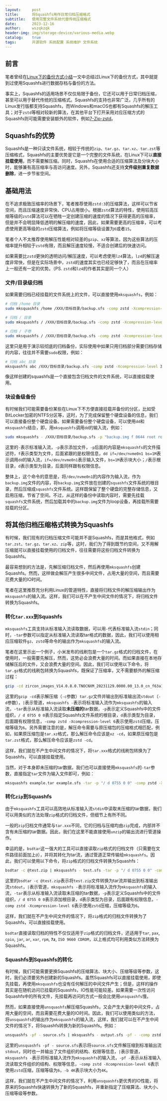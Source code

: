 ```yaml
---
layout:     post
title:      将Squashfs用作日常归档压缩格式
subtitle:   使用完整文件系统代替传统压缩格式
date:       2023-12-16
author:     wszqkzqk
header-img: img/storage-device/various-media.webp
catalog:    true
tags:       开源软件 系统配置 系统维护 文件系统
---
```


## 前言

笔者曾经在[Linux下的备份方式小结](/2023/04/27/Linux下的备份方式小结)一文中总结过Linux下的备份方式，其中就提到过使用Squashfs进行数据存档与备份的方法。

事实上，Squashfs的适用场景不仅仅局限于备份，它还可以用于日常归档压缩，甚至可以用于替代传统的压缩格式。Squashfs的支持也非常广泛，几乎所有的Linux发行版都支持Squashfs，而Windows和macOS也都有Squashfs的解压工具；对于`zstd`等相对较新的算法，在其他平台下打开采用对应压缩方式的Squashfs则可能需要安装额外的软件，例如[7-Zip-zstd](https://github.com/mcmilk/7-Zip-zstd)。

## Squashfs的优势

Squashfs是一种只读文件系统，相较于传统的`zip`、`tar.gz`、`tar.xz`、`tar.zst`等压缩格式，Squashfs的主要优势是它是一个完整的文件系统，在Linux下可以**直接挂载使用**，而不需要解压缩。同时，Squashfs在使用合适的压缩算法及分块大小时，能够兼有高压缩率与高访问速度。另外，Squashfs还支持**文件级别重复数据删除**，进一步节省空间。

## 基础用法

在不追求极致压缩率的场景下，笔者推荐使用`zstd:3`的压缩算法，这样可以节省空间，而且压缩速度非常快、CPU占用很小。根据`zstd`算法的特性，使用较高压缩等级的`zstd`算法可以在牺牲一定创建压缩的速度的情况下获得更高的压缩率，但是并不会明显降低透明的解压缩的速度，因此，如果需要更高的压缩率，可以考虑使用更高等级的`zstd`压缩算法，例如将压缩等级设置为`6`或者`15`。

笔者个人不太推荐使用解压性能相对较差的`gzip`、`xz`等算法，因为这些算法的压缩率提升相较于`zstd`有限，而且解压速度较慢，不适合创建后的快速访问。

如果需要比`zstd`更快的透明访问/解压速度，可以考虑使用`lz4`算法，`lz4`的解压速度非常快，但是在实际场景中，`zstd`的速度其实也已经足够快了，而且在压缩率上一般还有一定的优势。（PS. `zstd`和`lz4`的作者其实是同一个人）

### 文件/目录级归档

如果需要归档已经挂载的文件系统上的文件，可以直接使用`mksquashfs`，例如：

```bash
# 归档 /home 目录
sudo mksquashfs /home /XXX/目标目录/backup.sfs -comp zstd -Xcompression-level 3
```

```bash
# 归档 / 目录
sudo mksquashfs / /XXX/目标目录/backup.sfs -comp zstd -Xcompression-level 3 -e /dev -e /proc -e /sys -e /tmp -e /run -e /mnt -e /media -e /lost+found -e /boot/efi -e /efi
```

```bash
# 归档 / 子卷
sudo mksquashfs / /XXX/目标目录/backup.sfs -comp zstd -Xcompression-level 3 --one-file-system
```

这里只是用于演示较彻底的归档备份，实际使用中如果只用归档部分需要归档存储的内容，往往并不需要`sudo`权限，例如：

```bash
# 归档 abc 目录
mksquashfs abc /XXX/目标目录/backup.sfs -comp zstd -Xcompression-level 3
```

像这样创建的squashfs是一个直接包含归档文件的文件系统，可以直接挂载使用。

### 块设备级备份

有时候我们可能需要备份某些在Linux下不方便直接挂载并备份的分区，比如受BitLocker加密的NTFS分区等，这时，为了完成保留整个硬盘设备的信息，我们可以直接备份整个硬盘设备。如果需要备份整个硬盘设备，可以使用`dd`和`mksquashfs`结合，即，用`mksquashfs`调用`dd`的输入流，例如：

```bash
sudo mksquashfs - /XXX/目标目录/backup.sfs -p "backup.img f 0644 root root dd if=/dev/nvme0n1 bs=1M" -p "/ d 0755 0 0" -comp zstd -Xcompression-level 3
```

这里的`-`表示标准输入流，`-p`表示添加文件，`-p`后面的内容是`mksquashfs`的文件描述符，`f`表示类型为文件，后面紧跟的是权限信息，`dd if=/dev/nvme0n1 bs=1M`表示调用`dd`的输入流，`if=/dev/nvme0n1`表示输入文件，`bs=1M`表示块大小；`/`表示根目录，`d`表示类型为目录，后面同样跟有权限信息。

整体上，这个命令的意思是，将`/dev/nvme0n1`的内容作为输入流，作为`backup.img`文件的内容，将`backup.img`文件放在创建的`squashfs`文件系统的根目录，然后压缩成`squashfs`文件系统。这样既保留了整个硬盘的完整存储信息，又启用压缩，节省了空间。不过，从这样的备份中读取内容时，需要先挂载`squashfs`文件系统，然后加载其中的`backup.img`文件为loop设备，再挂载所需要挂载的分区。

## 将其他归档压缩格式转换为Squashfs

有时候，我们现有的归档压缩文件可能并不是Squashfs，而是其他格式，例如`tar.zst`、`tar.gz`、`tar.xz`、`zip`等，这时，我们为了得到既节约空间，又不用解压缩就可以直接挂载使用的归档文件，往往需要将这些归档文件转换为Squashfs。

最容易想到的方法是，先解压缩归档文件，然后再使用`mksquashfs`创建Squashfs。然而，这样做会解压产生很多中间文件，占用大量的空间，而且需要花费大量的IO时间。

笔者在这里推荐充分利用Linux的管道特性，直接将归档文件的解压缩输出作为`mksquashfs`的输入流。这样，我们可以在不产生中间文件的情况下，将归档文件转换为Squashfs。

### 转化`tar.xxx`到Squashfs

`mksquashfs`工具支持从标准输入流读取数据，可以用`-`代表标准输入流`stdin`；同时，`-tar`参数可以指定从标准输入流读取tar格式的数据，因此，我们可以使用相应压缩软件`gz`、`zstd`等命令的输出作为`mksquashfs`的输入流。

笔者在这里示出一个例子，小米发布的线刷包是一个`tar.gz`格式的归档文件，在使用时，一般需要先解压，然而，这势必会浪费大量的时间。而如果直接在本地存储解压后的文件，又会浪费大量的空间。因此，我们可以使用以下命令，将`tar.gz`格式的线刷包转换为Squashfs，既保证了压缩率，又不需要额外的解压缩过程：

```bash
gzip -cd zircon_images_V14.0.8.0.TNOCNXM_20231129.0000.00_13.0_cn_f63a143fa2.tgz | mksquashfs - zircon_images_V14.0.8.0.TNOCNXM_20231129.0000.00_13.0_cn_f63a143fa2.sfs -tar -p "/ d 0755 0 0" -comp zstd -Xcompression-level 6
```

这里的`gzip -cd`表示解压缩（`-c`参数）`tar.gz`文件并输出到标准输出流`stdout`（`-d`参数），`|`表示管道，`mksquashfs -`表示将标准输入流作为`mksquashfs`的输入流，`-tar`表示从标准输入流读取**未压缩的**tar数据，`-p`表示定义Squashfs中的文件组织，`/ d 0755 0 0`表示指定Squashfs文件系统的根目录，`d`表示类型为目录，后面跟有权限信息，`-comp zstd -Xcompression-level 6`表示使用`zstd`压缩，压缩等级为`6`。另外需要注意的是，解压命令需要与原压缩包的压缩格式相匹配，例如，如果原压缩包是`tar.xz`格式，那么解压命令应该是`xz -cd`，如果原压缩包是`tar.zst`格式，那么解压命令应该是`zstd -cd`。

这样，我们就在不产生中间文件的情况下，将`tar.xxx`格式的线刷包转换为了Squashfs，可以直接挂载使用。

当然，对于本身即未压缩的tar数据，我们也可以直接使用`mksquashfs`的`-tar`参数，直接指定`tar`文件为输入文件即可，例如：

```bash
mksquashfs example.tar example.sfs -tar -p "/ d 0755 0 0" -comp zstd -Xcompression-level 6
```

### 转化`zip`到Squashfs

由于`mksquashfs`工具可以高效地从标准输入流`stdin`中读取未压缩的tar数据，我们可以用类似的方法处理`zip`格式的归档文件，但细节上有所不同。

一般的`zip`归档文件通常与`tar.xxx`不同，它的归档与压缩均由`zip`完成，内部并不含有未压缩的tar数据。因此，我们在这里不能直接使用`unzip`的输出流进行管道操作。

幸运的是，`bsdtar`这一强大的工具可以直接读取`zip`格式的归档文件（只需要在文件路径前面加上`@`），并将其转化为tar流，通过管道正常传输给`mksquashfs`。因此，我们可以使用以下命令，将`zip`格式的归档文件转换为Squashfs：

```bash
bsdtar -c @test.zip | mksquashfs - test.sfs -tar -p "/ d 0755 0 0" -comp zstd -Xcompression-level 6
```

这里的`bsdtar -c @test.zip`表示将`test.zip`文件转换为tar流并输出到标准输出流`stdout`，`|`表示管道，`mksquashfs -`表示将标准输入流作为`mksquashfs`的输入流，`-tar`表示从标准输入流读取未压缩的tar数据，`-p`表示定义Squashfs中的文件组织，`/ d 0755 0 0`表示添加根目录，`d`表示类型为目录，后面跟有权限信息，`-comp zstd -Xcompression-level 6`表示使用`zstd`压缩，压缩等级为`6`。

这样，我们就在不产生中间文件的情况下，将`zip`格式的归档文件转换为了Squashfs，可以直接挂载使用。

`bsdtar`直接读取归档的特性不仅仅适用于`zip`格式的归档文件，还适用于`tar`, `pax`, `cpio`, `jar`, `ar`, `xar`, `rpm`, **`7z`**, `ISO 9660 CDROM`，以上格式均可利用类似方法转换为Squashfs。

### Squashfs到Squashfs的转化

有时候，我们可能需要更换Squashfs的压缩算法、块大小、压缩等级等参数，这时，我们必须要另外创建新的Squashfs。虽然Squashfs可以直接挂载使用，即使先挂载，再使用`mksquashfs`也没有任何解压的中间文件产生；但是，这样的操作其实是在随机访问已挂载的Squashfs，IO性能可能较差。如果需要一次性访问Squashfs中的所有文件，先挂载再访问的方式一般会比使用`unsquashfs`慢。

然而，如果直接使用`unsquashfs`解压缩Squashfs，又会产生大量的中间文件，占用大量的空间，而且需要花费大量的IO时间。因此，我们可以使用类似的方法，将`unsquashfs`的输出作为`mksquashfs`的输入流，这样，我们就可以在不产生中间文件的情况下，将Squashfs转换为新的Squashfs。例如：

```bash
unsquashfs -pf - source.sfs | mksquashfs - output.sfs -pf - -comp zstd -Xcompression-level 6 -b 4K
```

这里的`unsquashfs -pf - source.sfs`表示将`source.sfs`文件解压缩到标准输出流`stdout`，同时也一并输出了文件组织的结构、权限等信息，`|`表示管道，`mksquashfs -`表示将标准输入流作为`mksquashfs`的输入流，`-pf -`表示从标准输入流读取文件组织的结构、权限等信息，`-comp zstd -Xcompression-level 6`表示使用`zstd`压缩，压缩等级为`6`，`-b 4K`表示块大小为`4K`。

这样，我们就在不产生中间文件的情况下，利用`unsquashfs`更优秀的IO性能，将原来的Squashfs快速转换为了新的Squashfs，并重新指定了压缩算法、块大小、压缩等级等参数。
